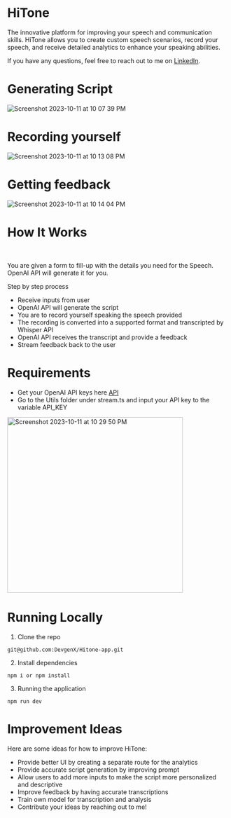 # HiTone

The innovative platform for improving your speech and communication skills. HiTone allows you to create custom speech scenarios, record your speech, and receive detailed analytics to enhance your speaking abilities.

If you have any questions, feel free to reach out to me on [LinkedIn](https://www.linkedin.com/in/sebgonzales/).

# Generating Script

![Screenshot 2023-10-11 at 10 07 39 PM](https://github.com/DevgenX/Hitone-app/assets/107775878/5af56cb5-8a5f-4354-8001-6871a8d12e3e)

# Recording yourself

![Screenshot 2023-10-11 at 10 13 08 PM](https://github.com/DevgenX/Hitone-app/assets/107775878/b46b5bfd-874e-4c45-9edc-6ba6f2247af7)

# Getting feedback 

![Screenshot 2023-10-11 at 10 14 04 PM](https://github.com/DevgenX/Hitone-app/assets/107775878/7a1c22b4-ef52-49e4-9593-e52a05ef337a)

# How It Works
<br>

You are given a form to fill-up with the details you need for the Speech. OpenAI API will generate it for you.

Step by step process

- Receive inputs from user
- OpenAI API will generate the script
- You are to record yourself speaking the speech provided
- The recording is converted into a supported format and transcripted by Whisper API
- OpenAI API receives the transcript and provide a feedback
- Stream feedback back to the user

# Requirements

- Get your OpenAI API keys here [API](https://platform.openai.com/account/api-keys)
- Go to the Utils folder under stream.ts and input your API key to the variable API_KEY
  
<img width="401" alt="Screenshot 2023-10-11 at 10 29 50 PM" src="https://github.com/DevgenX/Hitone-app/assets/107775878/ae900a63-b46f-4f40-8c04-185992f91144">


# Running Locally

1. Clone the repo
  ```
  git@github.com:DevgenX/Hitone-app.git
  ```
2. Install dependencies
  ```
  npm i or npm install
  ```
3. Running the application
  ```
  npm run dev
  ```

# Improvement Ideas
Here are some ideas for how to improve HiTone:
- Provide better UI by creating a separate route for the analytics
- Provide accurate script generation by improving prompt
- Allow users to add more inputs to make the script more personalized and descriptive
- Improve feedback by having accurate transcriptions
- Train own model for transcription and analysis
- Contribute your ideas by reaching out to me!




